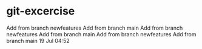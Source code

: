 # git-excercise
Add from branch newfeatures
Add from branch main
Add from branch newfeatures
Add from branch main
Add from branch newfeatures
Add from branch main
19 Jul	04:52
